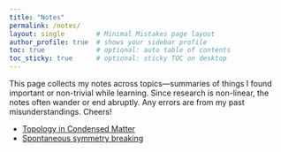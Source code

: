 ```yaml
---
title: "Notes"
permalink: /notes/
layout: single        # Minimal Mistakes page layout
author_profile: true  # shows your sidebar profile
toc: true             # optional: auto table of contents
toc_sticky: true      # optional: sticky TOC on desktop
---
```


This page collects my notes across topics—summaries of things I found important or non-trivial while learning. Since research is non-linear, the notes often wander or end abruptly. Any errors are from my past misunderstandings. Cheers!

- [Topology in Condensed Matter](https://guruzeta.github.io/files/cheat_sheet.pdf)
- [Spontaneous symmetry breaking](https://guruzeta.github.io/files/ssb.pdf)

